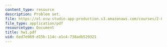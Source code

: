 ```yaml
---
content_type: resource
description: Problem set.
file: https://ol-ocw-studio-app-production.s3.amazonaws.com/courses/2-002-mechanics-and-materials-ii-spring-2004/6ed7e969d15b114ca1c4738adb529321_hw1.pdf
file_type: application/pdf
resourcetype: Document
title: hw1.pdf
uid: 6ed7e969-d15b-114c-a1c4-738adb529321
---
```

